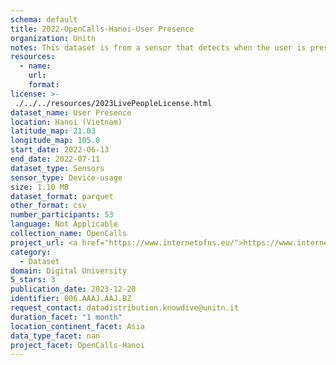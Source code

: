 ```yaml
---
schema: default
title: 2022-OpenCalls-Hanoi-User Presence
organization: Unitn
notes: This dataset is from a sensor that detects when the user is present. An example is when the user unlocks the screen. This sensor can be used in comparison to Screen status to check if the screen turn on event occurred due to the user or, for example, due to a received notification. The event user present OFF is simply when the screen turns off. The dataset was collected as part of the WeNet project, a Horizon 2020 funded project that aims at developing a diversity-aware, machine-mediated paradigm for social interactions. It collected information on the eating/drinking activities of the students of the FPT University.
resources:
  - name: 
    url: 
    format: 
license: >-
 ./../../resources/2023LivePeopleLicense.html
dataset_name: User Presence
location: Hanoi (Vietnam)
latitude_map: 21.03
longitude_map: 105.8
start_date: 2022-06-13
end_date: 2022-07-11
dataset_type: Sensors
sensor_type: Device-usage
size: 1.10 MB
dataset_format: parquet
other_format: csv
number_participants: 53
language: Not Applicable
collection_name: OpenCalls
project_url: <a href="https://www.internetofus.eu/">https://www.internetofus.eu/</a>
category: 
  - Dataset
domain: Digital University
5_stars: 3
publication_date: 2023-12-20
identifier: 006.AAAJ.AAJ.BZ
request_contact: datadistribution.knowdive@unitn.it
duration_facet: "1 month"
location_continent_facet: Asia
data_type_facet: nan
project_facet: OpenCalls-Hanoi
---
```

